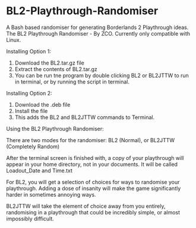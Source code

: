 # BL2-Playthrough-Randomiser
A Bash based randomiser for generating Borderlands 2 Playthrough ideas. 
The BL2 Playthrough Randomiser - By ZCO.
Currently only compatible with Linux.

Installing Option 1:
1) Download the BL2.tar.gz file
2) Extract the contents of BL2.tar.gz
3) You can be run  tne program by double clicking BL2 or BL2JTTW to run in terminal, or by running the script in terminal.

Installing Option 2:
1) Download the .deb file
2) Install the file
3) This adds the BL2 and BL2JTTW commands to Terminal.


Using the BL2 Playthrough Randomiser:

There are two modes for the randomiser: BL2 (Normal), or BL2JTTW (Completely Random)

After the terminal screen is finished with, a copy of your playthrough will appear in your home directory, not in your documents. 
It will be called Loadout_Date and Time.txt

For BL2, you will get a selection of choices for ways to randomise your playthrough. 
Adding a dose of insanity will make the game significantly harder in sometimes annoying ways.

BL2JTTW will take the element of choice away from you entirely, randomising in a playthrough that could be incredibly simple, or almost impossibly difficult. 
